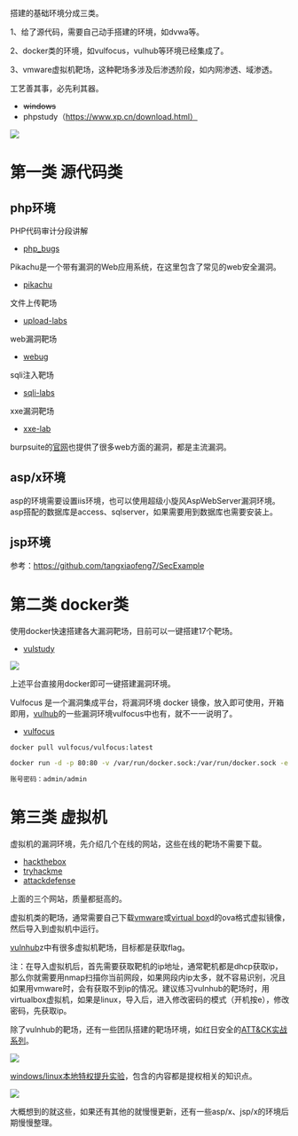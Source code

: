 搭建的基础环境分成三类。

1、给了源代码，需要自己动手搭建的环境，如dvwa等。

2、docker类的环境，如vulfocus，vulhub等环境已经集成了。

3、vmware虚拟机靶场，这种靶场多涉及后渗透阶段，如内网渗透、域渗透。

工艺善其事，必先利其器。
- ~~windows~~
- phpstudy（https://www.xp.cn/download.html）

![](https://s2.loli.net/2022/02/23/Qovu91hlxqAJXWk.png)

# 第一类 源代码类

## php环境

PHP代码审计分段讲解
- [php_bugs](https://github.com/bowu678/php_bugs)

Pikachu是一个带有漏洞的Web应用系统，在这里包含了常见的web安全漏洞。
- [pikachu](https://github.com/zhuifengshaonianhanlu/pikachu)

文件上传靶场
- [upload-labs](https://github.com/c0ny1/upload-labs/releases/tag/0.1)

web漏洞靶场
- [webug](https://github.com/wangai3176/webug4.0)

sqli注入靶场
- [sqli-labs](https://github.com/skyblueee/sqli-labs-php7)

xxe漏洞靶场

- [xxe-lab](https://github.com/c0ny1/xxe-lab)

burpsuite的[官网](https://portswigger.net/web-security/all-labs)也提供了很多web方面的漏洞，都是主流漏洞。

## asp/x环境

asp的环境需要设置iis环境，也可以使用超级小旋风AspWebServer漏洞环境。asp搭配的数据库是access、sqlserver，如果需要用到数据库也需要安装上。

## jsp环境

参考：https://github.com/tangxiaofeng7/SecExample

# 第二类 docker类

使用docker快速搭建各大漏洞靶场，目前可以一键搭建17个靶场。

- [vulstudy](https://github.com/c0ny1/vulstudy)

![](https://s2.loli.net/2022/02/23/J7P2UL6VrfcGutZ.png)

上述平台直接用docker即可一键搭建漏洞环境。

Vulfocus 是一个漏洞集成平台，将漏洞环境 docker 镜像，放入即可使用，开箱即用，[vulhub](https://github.com/vulhub/vulhub)的一些漏洞环境vulfocus中也有，就不一一说明了。

- [vulfocus](https://fofapro.github.io/vulfocus/#/)

```bash
docker pull vulfocus/vulfocus:latest

docker run -d -p 80:80 -v /var/run/docker.sock:/var/run/docker.sock -e VUL_IP=x.x.x.x(本机ip) vulfocus/vulfocus

账号密码：admin/admin
```

# 第三类 虚拟机

虚拟机的漏洞环境，先介绍几个在线的网站，这些在线的靶场不需要下载。

- [hackthebox](https://app.hackthebox.com/login)
- [tryhackme](https://tryhackme.com/)
- [attackdefense](https://attackdefense.com/)

上面的三个网站，质量都挺高的。

虚拟机类的靶场，通常需要自己下载[vmware](https://www.vmware.com/products/workstation-pro/workstation-pro-evaluation.html)或[virtual box](https://www.virtualbox.org/)d的ova格式虚拟镜像，然后导入到虚拟机中运行。

[vulnhub](https://www.vulnhub.com/)z中有很多虚拟机靶场，目标都是获取flag。

注：在导入虚拟机后，首先需要获取靶机的ip地址，通常靶机都是dhcp获取ip，那么你就需要用nmap扫描你当前网段，如果网段内ip太多，就不容易识别，况且如果用vmware时，会有获取不到ip的情况。建议练习vulnhub的靶场时，用virtualbox虚拟机，如果是linux，导入后，进入修改密码的模式（开机按e），修改密码，先获取ip。

除了vulnhub的靶场，还有一些团队搭建的靶场环境，如红日安全的[ATT&CK实战系列](http://vulnstack.qiyuanxuetang.net/vuln/)。

![](https://s2.loli.net/2022/02/23/H2NQuYJyzlErvbw.png)

[windows/linux本地特权提升实验](https://github.com/sagishahar/lpeworkshop)，包含的内容都是提权相关的知识点。

![](https://s2.loli.net/2022/02/23/rMfBwJo3vOVuAnm.png)

大概想到的就这些，如果还有其他的就慢慢更新，还有一些asp/x、jsp/x的环境后期慢慢整理。
